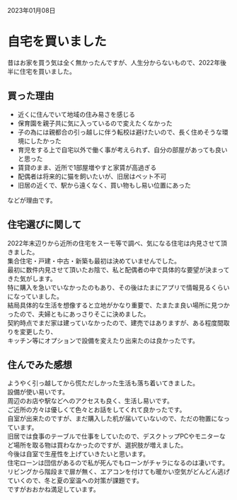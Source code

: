 2023年01月08日

# 自宅を買いました

昔はお家を買う気は全く無かったんですが、人生分からないもので、2022年後半に住宅を買いました。  

## 買った理由

- 近くに住んでいて地域の住み易さを感じる
- 保育園を親子共に気に入っているので変えたくなかった
- 子の為には親都合の引っ越しに伴う転校は避けたいので、長く住めそうな環境にしたかった
- 育児をする上で自宅以外で働く事が考えられず、自分の部屋があっても良いと思った
- 賃貸のまま、近所で1部屋増やすと家賃が高過ぎる
- 配偶者は将来的に猫を飼いたいが、旧居はペット不可
- 旧居の近くで、駅から遠くなく、買い物もし易い位置にあった

などが理由です。  

## 住宅選びに関して

2022年末辺りから近所の住宅をスーモ等で調べ、気になる住宅は内見させて頂きました。  
集合住宅・戸建・中古・新築も最初は決めていませんでした。  
最初に数件内見させて頂いたお陰で、私と配偶者の中で具体的な要望が決まってきた気がします。  
特に購入を急いでいなかったのもあり、その後はたまにアプリで情報見るくらいになっていました。  
結局具体的な生活を想像すると立地がかなり重要で、たまたま良い場所に見つかったので、夫婦ともにあっさりそこに決めました。  
契約時点でまだ家は建っていなかったので、建売ではありますが、ある程度間取りを変更したり、  
キッチン等にオプションで設備を変えたり出来たのは良かったです。  

## 住んでみた感想

ようやく引っ越してから慌ただしかった生活も落ち着いてきました。  
設備が使い易いです。  
周辺のお店や駅などへのアクセスも良く、生活し易いです。  
ご近所の方々は優しくて色々とお話をしてくれて良かったです。  
自室が出来たのですが、まだ購入した机が届いていないので、ただの物置になっています。  
旧居では食事のテーブルで仕事をしていたので、デスクトップPCやモニターなど場所を取る物は買わなかったのですが、選択肢が増えました。  
今後は自室で生産性を上げていきたいと思います。  
住宅ローンは団信があるので私が死んでもローンがチャラになるのは凄いです。  
リビングから階段まで扉が無く、エアコンを付けても暖かい空気がどんどん逃げていくので、冬と夏の室温への対策が課題です。  
ですがおおかね満足しています。  
